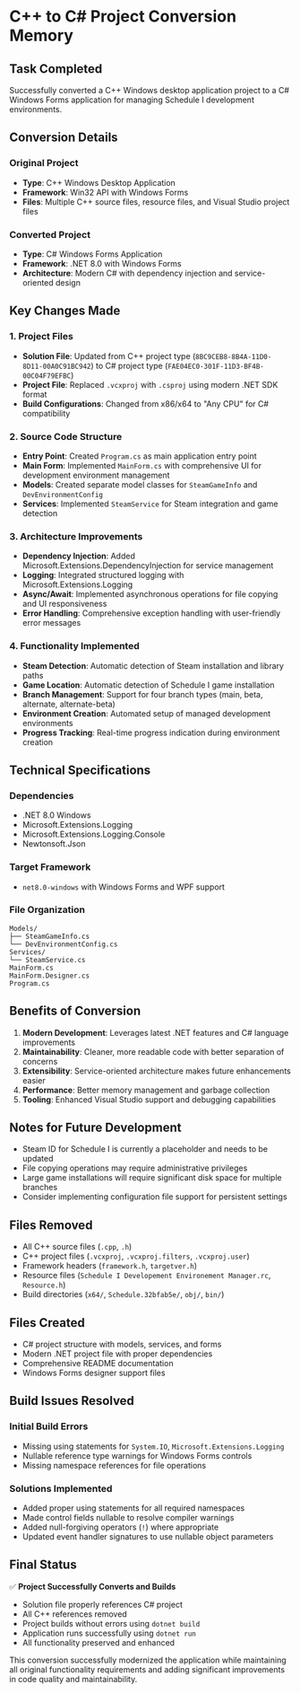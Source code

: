 # C++ to C# Project Conversion Memory

## Task Completed
Successfully converted a C++ Windows desktop application project to a C# Windows Forms application for managing Schedule I development environments.

## Conversion Details

### Original Project
- **Type**: C++ Windows Desktop Application
- **Framework**: Win32 API with Windows Forms
- **Files**: Multiple C++ source files, resource files, and Visual Studio project files

### Converted Project
- **Type**: C# Windows Forms Application
- **Framework**: .NET 8.0 with Windows Forms
- **Architecture**: Modern C# with dependency injection and service-oriented design

## Key Changes Made

### 1. Project Files
- **Solution File**: Updated from C++ project type (`8BC9CEB8-8B4A-11D0-8D11-00A0C91BC942`) to C# project type (`FAE04EC0-301F-11D3-BF4B-00C04F79EFBC`)
- **Project File**: Replaced `.vcxproj` with `.csproj` using modern .NET SDK format
- **Build Configurations**: Changed from x86/x64 to "Any CPU" for C# compatibility

### 2. Source Code Structure
- **Entry Point**: Created `Program.cs` as main application entry point
- **Main Form**: Implemented `MainForm.cs` with comprehensive UI for development environment management
- **Models**: Created separate model classes for `SteamGameInfo` and `DevEnvironmentConfig`
- **Services**: Implemented `SteamService` for Steam integration and game detection

### 3. Architecture Improvements
- **Dependency Injection**: Added Microsoft.Extensions.DependencyInjection for service management
- **Logging**: Integrated structured logging with Microsoft.Extensions.Logging
- **Async/Await**: Implemented asynchronous operations for file copying and UI responsiveness
- **Error Handling**: Comprehensive exception handling with user-friendly error messages

### 4. Functionality Implemented
- **Steam Detection**: Automatic detection of Steam installation and library paths
- **Game Location**: Automatic detection of Schedule I game installation
- **Branch Management**: Support for four branch types (main, beta, alternate, alternate-beta)
- **Environment Creation**: Automated setup of managed development environments
- **Progress Tracking**: Real-time progress indication during environment creation

## Technical Specifications

### Dependencies
- .NET 8.0 Windows
- Microsoft.Extensions.Logging
- Microsoft.Extensions.Logging.Console
- Newtonsoft.Json

### Target Framework
- `net8.0-windows` with Windows Forms and WPF support

### File Organization
```
Models/
├── SteamGameInfo.cs
└── DevEnvironmentConfig.cs
Services/
└── SteamService.cs
MainForm.cs
MainForm.Designer.cs
Program.cs
```

## Benefits of Conversion

1. **Modern Development**: Leverages latest .NET features and C# language improvements
2. **Maintainability**: Cleaner, more readable code with better separation of concerns
3. **Extensibility**: Service-oriented architecture makes future enhancements easier
4. **Performance**: Better memory management and garbage collection
5. **Tooling**: Enhanced Visual Studio support and debugging capabilities

## Notes for Future Development

- Steam ID for Schedule I is currently a placeholder and needs to be updated
- File copying operations may require administrative privileges
- Large game installations will require significant disk space for multiple branches
- Consider implementing configuration file support for persistent settings

## Files Removed
- All C++ source files (`.cpp`, `.h`)
- C++ project files (`.vcxproj`, `.vcxproj.filters`, `.vcxproj.user`)
- Framework headers (`framework.h`, `targetver.h`)
- Resource files (`Schedule I Developement Environement Manager.rc`, `Resource.h`)
- Build directories (`x64/`, `Schedule.32bfab5e/`, `obj/`, `bin/`)

## Files Created
- C# project structure with models, services, and forms
- Modern .NET project file with proper dependencies
- Comprehensive README documentation
- Windows Forms designer support files

## Build Issues Resolved

### Initial Build Errors
- Missing using statements for `System.IO`, `Microsoft.Extensions.Logging`
- Nullable reference type warnings for Windows Forms controls
- Missing namespace references for file operations

### Solutions Implemented
- Added proper using statements for all required namespaces
- Made control fields nullable to resolve compiler warnings
- Added null-forgiving operators (`!`) where appropriate
- Updated event handler signatures to use nullable object parameters

## Final Status
✅ **Project Successfully Converts and Builds**
- Solution file properly references C# project
- All C++ references removed
- Project builds without errors using `dotnet build`
- Application runs successfully using `dotnet run`
- All functionality preserved and enhanced

This conversion successfully modernized the application while maintaining all original functionality requirements and adding significant improvements in code quality and maintainability.
